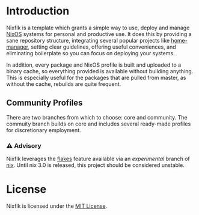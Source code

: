 # Introduction
Nixflk is a template which grants a simple way to use, deploy and manage
[NixOS][nixos] systems for personal and productive use. It does this by
providing a sane repository structure, integrating several popular projects
like [home-manager][home-manager], setting clear guidelines, offering useful
conveniences, and eliminating boilerplate so you can focus on deploying your
systems.

In addition, every package and NixOS profile is built and uploaded to a binary
cache, so everything provided is available without building anything. This is
especially useful for the packages that are pulled from master, as without the
cache, rebuilds are quite frequent.

## Community Profiles
There are two branches from which to choose: core and community. The commuity
branch builds on core and includes several ready-made profiles for
discretionary employment.

### ⚠ Advisory
Nixflk leverages the [flakes][flakes] feature available via an _experimental_
branch of [nix][nix]. Until nix 3.0 is released, this project should be
considered unstable.

# License
Nixflk is licensed under the [MIT License](https://mit-license.org).

[nix]: https://nixos.org/manual/nix/stable
[nixos]: https://nixos.org/manual/nixos/stable
[home-manager]: https://nix-community.github.io/home-manager
[flakes]: https://nixos.wiki/wiki/Flakes
